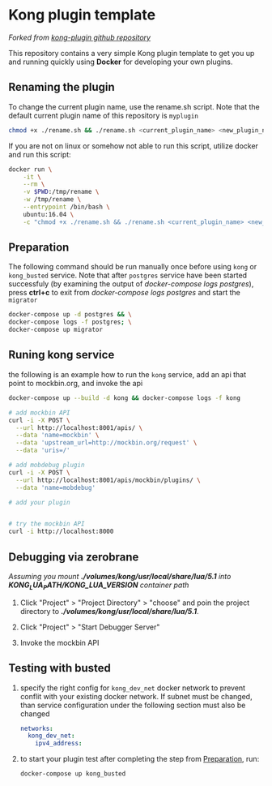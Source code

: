 # Kong plugin template

_Forked from *[kong-plugin github repository](https://github.com/Kong/kong-plugin)*_

This repository contains a very simple Kong plugin template to get you
up and running quickly using **Docker** for developing your own plugins.

## Renaming the plugin

To change the current plugin name, use the rename.sh script. Note that the default current plugin name of this repository is `myplugin`

```bash
chmod +x ./rename.sh && ./rename.sh <current_plugin_name> <new_plugin_name> [<new_plugin_version>]
```

If you are not on linux or somehow not able to run this script, utilize docker and run this script:

```bash
docker run \
    -it \
    --rm \
    -v $PWD:/tmp/rename \
    -w /tmp/rename \
    --entrypoint /bin/bash \
    ubuntu:16.04 \
    -c "chmod +x ./rename.sh && ./rename.sh <current_plugin_name> <new_plugin_name> [<new_plugin_version>]"
```

## <a name="preparation">Preparation</a>

The following command should be run manually once before using `kong` or `kong_busted` service. Note that after `postgres` service have been started successfuly (by examining the output of *docker-compose logs postgres*), press **ctrl+c** to exit from *docker-compose logs postgres* and start the `migrator`

```bash
docker-compose up -d postgres && \
docker-compose logs -f postgres; \
docker-compose up migrator
```

## Runing kong service

the following is an example how to run the `kong` service, add an api that point to mockbin.org, and invoke the api

```bash
docker-compose up --build -d kong && docker-compose logs -f kong

# add mockbin API
curl -i -X POST \
  --url http://localhost:8001/apis/ \
  --data 'name=mockbin' \
  --data 'upstream_url=http://mockbin.org/request' \
  --data 'uris=/'

# add mobdebug plugin
curl -i -X POST \
  --url http://localhost:8001/apis/mockbin/plugins/ \
  --data 'name=mobdebug'

# add your plugin


# try the mockbin API
curl -i http://localhost:8000
```

## Debugging via zerobrane

*Assuming you mount **./volumes/kong/usr/local/share/lua/5.1** into **$KONG_LUA_PATH/$KONG_LUA_VERSION** container path*

1. Click "Project" > "Project Directory" > "choose" and poin the project directory to ***./volumes/kong/usr/local/share/lua/5.1***.

1. Click "Project" > "Start Debugger Server"

1. Invoke the mockbin API

## Testing with busted

1. specify the right config for `kong_dev_net` docker network to prevent conflit with your existing docker network. If subnet must be changed, than service configuration under the following section must also be changed

    ```yaml
    networks:
      kong_dev_net:
        ipv4_address:
    ```

1. to start your plugin test after completing the step from [Preparation](#preparation), run:

    ```bash
    docker-compose up kong_busted
    ```